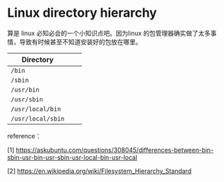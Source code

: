 # Linux directory hierarchy

算是 linux 必知必会的一个小知识点吧。因为linux 的包管理器确实做了太多事情，导致有时候甚至不知道安装好的包放在哪里。

| Directory         |      |      |
| ----------------- | ---- | ---- |
| `/bin`            |      |      |
| `/sbin`           |      |      |
| `/usr/bin`        |      |      |
| `/usr/sbin`       |      |      |
| `/usr/local/bin`  |      |      |
| `/usr/local/sbin` |      |      |









reference：

[1] https://askubuntu.com/questions/308045/differences-between-bin-sbin-usr-bin-usr-sbin-usr-local-bin-usr-local

[2] https://en.wikipedia.org/wiki/Filesystem_Hierarchy_Standard